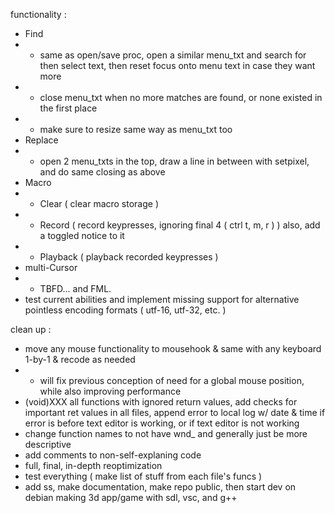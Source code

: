 functionality :
- Find
- - same as open/save proc, open a similar menu_txt and search for then select text, then reset focus onto menu text in case they want more
- - close menu_txt when no more matches are found, or none existed in the first place
- - make sure to resize same way as menu_txt too
- Replace
- - open 2 menu_txts in the top, draw a line in between with setpixel, and do same closing as above
- Macro
- - Clear ( clear macro storage )
- - Record ( record keypresses, ignoring final 4 ( ctrl t, m, r ) ) also, add a toggled notice to it
- - Playback ( playback recorded keypresses )
- multi-Cursor
- - TBFD... and FML.
- test current abilities and implement missing support for alternative pointless encoding formats ( utf-16, utf-32, etc. )

clean up :
- move any mouse functionality to mousehook & same with any keyboard 1-by-1 & recode as needed
- - will fix previous conception of need for a global mouse position, while also improving performance
- (void)XXX all functions with ignored return values, add checks for important ret values in all files, append error to local log w/ date & time if error is before text editor is working, or if text editor is not working
- change function names to not have wnd_ and generally just be more descriptive
- add comments to non-self-explaning code
- full, final, in-depth reoptimization
- test everything ( make list of stuff from each file's funcs )
- add ss, make documentation, make repo public, then start dev on debian making 3d app/game with sdl, vsc, and g++